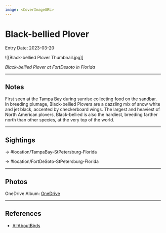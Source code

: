 ```yaml
---
image: <CoverImageURL>
---
```


# Black-bellied Plover
Entry Date: 2023-03-20

![[Black-bellied Plover Thumbnail.jpg]]

*Black-bellied Plover at FortDesoto in Florida*

---------------------------------------------------------------
## Notes

First seen at the Tampa Bay during sunrise collecting food on the sandbar. In breeding plumage, Black-bellied Plovers are a dazzling mix of snow white and jet black, accented by checkerboard wings. The largest and heaviest of North American plovers, Black-bellied is also the hardiest, breeding farther north than other species, at the very top of the world.

---------------------------------------------------------------
## Sightings

-> #location/TampaBay-StPetersburg-Florida 

-> #location/FortDeSoto-StPetersburg-Florida

---------------------------------------------------------------
## Photos
OneDrive Album: [OneDrive](https://1drv.ms/u/s!AvaIuMdCo_w-hM0oRlhP4n3AC5B9Cw?e=yFfwnb)

---------------------------------------------------------------
## References
- [AllAboutBirds](https://www.allaboutbirds.org/guide/Black-bellied_Plover/overview)